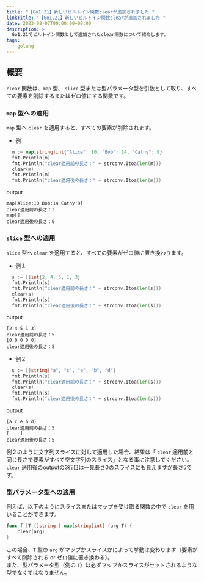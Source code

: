 ```yaml
---
title: "【Go1.21】新しいビルトイン関数clearが追加されました "
linkTitle: "【Go1.21】新しいビルトイン関数clearが追加されました "
date: 2023-08-07T00:00:00+09:00
description: >
  Go1.21でビルトイン関数として追加されたclear関数について紹介します。
tags:
  - golang
---
```


## 概要
`clear` 関数は、`map` 型、 `slice` 型または型パラメータ型を引数として取り、すべての要素を削除するまたはゼロ値にする関数です。

### `map` 型への適用
`map` 型へ `clear` を適用すると、すべての要素が削除されます。

- 例
```go
  m := map[string]int{"Alice": 10, "Bob": 14, "Cathy": 9}
  fmt.Println(m)
  fmt.Println("clear適用前の長さ：" + strconv.Itoa(len(m)))
  clear(m)
  fmt.Println(m)
  fmt.Println("clear適用後の長さ：" + strconv.Itoa(len(m)))
```
output
```
map[Alice:10 Bob:14 Cathy:9]
clear適用前の長さ：3
map[]
clear適用後の長さ：0
```

### `slice` 型への適用
`slice` 型へ `clear` を適用すると、すべての要素がゼロ値に置き換わります。

- 例１
```go
  s := []int{2, 4, 5, 1, 3}
  fmt.Println(s)
  fmt.Println("clear適用前の長さ：" + strconv.Itoa(len(s)))
  clear(s)
  fmt.Println(s)
  fmt.Println("clear適用後の長さ：" + strconv.Itoa(len(s)))
```
output
```
[2 4 5 1 3]
clear適用前の長さ：5
[0 0 0 0 0]
clear適用後の長さ：5
```

- 例２
```go
  s := []string{"a", "c", "e", "b", "d"}
  fmt.Println(s)
  fmt.Println("clear適用前の長さ：" + strconv.Itoa(len(s)))
  clear(s)
  fmt.Println(s)
  fmt.Println("clear適用後の長さ：" + strconv.Itoa(len(s)))
```
output
```
[a c e b d]
clear適用前の長さ：5
[    ]
clear適用後の長さ：5
```
例２のように文字列スライスに対して適用した場合、結果は「 `clear` 適用前と同じ長さで要素がすべて空文字列のスライス」となる事に注意してください。
`clear` 適用後のoutputの3行目は一見長さ0のスライスにも見えますが長さ5です。

### 型パラメータ型への適用
例えば、以下のようにスライスまたはマップを受け取る関数の中で `clear` を用いることができます。
```go
func f [T []string | map[string]int] (arg T) {
    clear(arg)
}
```
この場合、`T` 型の `arg` がマップかスライスかによって挙動は変わります（要素がすべて削除される or ゼロ値に置き換わる）。  
また、型パラメータ型（例の `T`）は必ずマップかスライスがセットされるような型でなくてはなりません。
